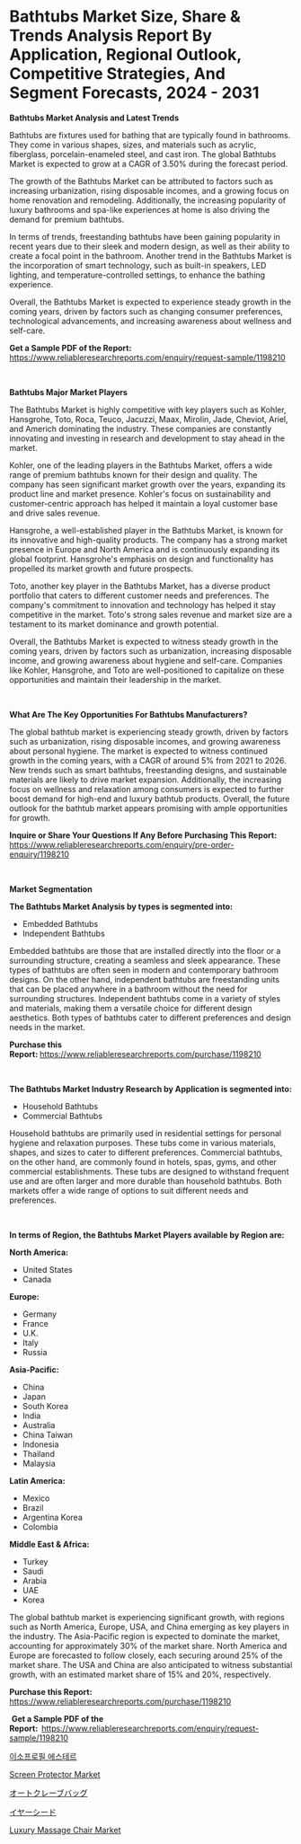 <p><h1>Bathtubs Market Size, Share & Trends Analysis Report By Application, Regional Outlook, Competitive Strategies, And Segment Forecasts, 2024 - 2031</h1></p><p><strong>Bathtubs Market Analysis and Latest Trends</strong></p>
<p><p>Bathtubs are fixtures used for bathing that are typically found in bathrooms. They come in various shapes, sizes, and materials such as acrylic, fiberglass, porcelain-enameled steel, and cast iron. The global Bathtubs Market is expected to grow at a CAGR of 3.50% during the forecast period. </p><p>The growth of the Bathtubs Market can be attributed to factors such as increasing urbanization, rising disposable incomes, and a growing focus on home renovation and remodeling. Additionally, the increasing popularity of luxury bathrooms and spa-like experiences at home is also driving the demand for premium bathtubs. </p><p>In terms of trends, freestanding bathtubs have been gaining popularity in recent years due to their sleek and modern design, as well as their ability to create a focal point in the bathroom. Another trend in the Bathtubs Market is the incorporation of smart technology, such as built-in speakers, LED lighting, and temperature-controlled settings, to enhance the bathing experience. </p><p>Overall, the Bathtubs Market is expected to experience steady growth in the coming years, driven by factors such as changing consumer preferences, technological advancements, and increasing awareness about wellness and self-care.</p></p>
<p><strong>Get a Sample PDF of the Report:&nbsp;</strong> <a href="https://www.reliableresearchreports.com/enquiry/request-sample/1198210">https://www.reliableresearchreports.com/enquiry/request-sample/1198210</a></p>
<p>&nbsp;</p>
<p><strong>Bathtubs Major Market Players</strong></p>
<p><p>The Bathtubs Market is highly competitive with key players such as Kohler, Hansgrohe, Toto, Roca, Teuco, Jacuzzi, Maax, Mirolin, Jade, Cheviot, Ariel, and Americh dominating the industry. These companies are constantly innovating and investing in research and development to stay ahead in the market.</p><p>Kohler, one of the leading players in the Bathtubs Market, offers a wide range of premium bathtubs known for their design and quality. The company has seen significant market growth over the years, expanding its product line and market presence. Kohler's focus on sustainability and customer-centric approach has helped it maintain a loyal customer base and drive sales revenue.</p><p>Hansgrohe, a well-established player in the Bathtubs Market, is known for its innovative and high-quality products. The company has a strong market presence in Europe and North America and is continuously expanding its global footprint. Hansgrohe's emphasis on design and functionality has propelled its market growth and future prospects.</p><p>Toto, another key player in the Bathtubs Market, has a diverse product portfolio that caters to different customer needs and preferences. The company's commitment to innovation and technology has helped it stay competitive in the market. Toto's strong sales revenue and market size are a testament to its market dominance and growth potential.</p><p>Overall, the Bathtubs Market is expected to witness steady growth in the coming years, driven by factors such as urbanization, increasing disposable income, and growing awareness about hygiene and self-care. Companies like Kohler, Hansgrohe, and Toto are well-positioned to capitalize on these opportunities and maintain their leadership in the market.</p></p>
<p>&nbsp;</p>
<p><strong>What Are The Key Opportunities For Bathtubs Manufacturers?</strong></p>
<p><p>The global bathtub market is experiencing steady growth, driven by factors such as urbanization, rising disposable incomes, and growing awareness about personal hygiene. The market is expected to witness continued growth in the coming years, with a CAGR of around 5% from 2021 to 2026. New trends such as smart bathtubs, freestanding designs, and sustainable materials are likely to drive market expansion. Additionally, the increasing focus on wellness and relaxation among consumers is expected to further boost demand for high-end and luxury bathtub products. Overall, the future outlook for the bathtub market appears promising with ample opportunities for growth.</p></p>
<p><strong>Inquire or Share Your Questions If Any Before Purchasing This Report:</strong> <a href="https://www.reliableresearchreports.com/enquiry/pre-order-enquiry/1198210">https://www.reliableresearchreports.com/enquiry/pre-order-enquiry/1198210</a></p>
<p>&nbsp;</p>
<p><strong>Market Segmentation</strong></p>
<p><strong>The Bathtubs Market Analysis by types is segmented into:</strong></p>
<p><ul><li>Embedded Bathtubs</li><li>Independent Bathtubs</li></ul></p>
<p><p>Embedded bathtubs are those that are installed directly into the floor or a surrounding structure, creating a seamless and sleek appearance. These types of bathtubs are often seen in modern and contemporary bathroom designs. On the other hand, independent bathtubs are freestanding units that can be placed anywhere in a bathroom without the need for surrounding structures. Independent bathtubs come in a variety of styles and materials, making them a versatile choice for different design aesthetics. Both types of bathtubs cater to different preferences and design needs in the market.</p></p>
<p><strong>Purchase this Report:&nbsp;</strong><a href="https://www.reliableresearchreports.com/purchase/1198210">https://www.reliableresearchreports.com/purchase/1198210</a></p>
<p>&nbsp;</p>
<p><strong>The Bathtubs Market Industry Research by Application is segmented into:</strong></p>
<p><ul><li>Household Bathtubs</li><li>Commercial Bathtubs</li></ul></p>
<p><p>Household bathtubs are primarily used in residential settings for personal hygiene and relaxation purposes. These tubs come in various materials, shapes, and sizes to cater to different preferences. Commercial bathtubs, on the other hand, are commonly found in hotels, spas, gyms, and other commercial establishments. These tubs are designed to withstand frequent use and are often larger and more durable than household bathtubs. Both markets offer a wide range of options to suit different needs and preferences.</p></p>
<p>&nbsp;</p>
<p><strong>In terms of Region, the Bathtubs Market Players available by Region are:</strong></p>
<p>
    <p> <strong> North America: </strong>
        <ul>
            <li>United States</li>
            <li>Canada</li>
        </ul>
        </p> 
    <p> <strong> Europe: </strong>
        <ul>
            <li>Germany</li>
            <li>France</li>
            <li>U.K.</li>
            <li>Italy</li>
            <li>Russia</li>
        </ul>
        </p> 
    <p> <strong> Asia-Pacific: </strong>
        <ul>
            <li>China</li>
            <li>Japan</li>
            <li>South Korea</li>
            <li>India</li>
            <li>Australia</li>
            <li>China Taiwan</li>
            <li>Indonesia</li>
            <li>Thailand</li>
            <li>Malaysia</li>
        </ul>
        </p> 
    <p> <strong> Latin America: </strong>
        <ul>
            <li>Mexico</li>
            <li>Brazil</li>
            <li>Argentina Korea</li>
            <li>Colombia</li>
        </ul>
        </p> 
    <p> <strong> Middle East & Africa: </strong>
        <ul>
            <li>Turkey</li>
            <li>Saudi</li>
            <li>Arabia</li>
            <li>UAE</li>
            <li>Korea</li>
        </ul>
    </p>
    </p>
<p><p>The global bathtub market is experiencing significant growth, with regions such as North America, Europe, USA, and China emerging as key players in the industry. The Asia-Pacific region is expected to dominate the market, accounting for approximately 30% of the market share. North America and Europe are forecasted to follow closely, each securing around 25% of the market share. The USA and China are also anticipated to witness substantial growth, with an estimated market share of 15% and 20%, respectively.</p></p>
<p><strong>Purchase this Report: </strong><a href="https://www.reliableresearchreports.com/purchase/1198210">https://www.reliableresearchreports.com/purchase/1198210</a></p>
<p>&nbsp;<strong>Get a Sample PDF of the Report:&nbsp;&nbsp;</strong><a href="https://www.reliableresearchreports.com/enquiry/request-sample/1198210">https://www.reliableresearchreports.com/enquiry/request-sample/1198210</a></p>
<p><strong></strong></p>
<p><p><a href="https://medium.com/@waynewood21/%EC%9D%B4%EC%86%8C%ED%94%84%EB%A1%9C%ED%95%84-%EC%97%90%EC%8A%A4%ED%85%8C%EB%A5%B4-%EC%8B%9C%EC%9E%A5-%EA%B7%9C%EB%AA%A8%EB%8A%94-%EA%B8%80%EB%A1%9C%EB%B2%8C-%EC%82%B0%EC%97%85%EC%97%90%EC%84%9C-%EA%B0%80%EC%9E%A5-%EC%A2%8B%EC%9D%80-%EB%A7%88%EC%BC%80%ED%8C%85-%EC%B1%84%EB%84%90%EC%9D%84-%EB%82%98%ED%83%80%EB%83%85%EB%8B%88%EB%8B%A4-576fc20476bd">이소프로필 에스테르</a></p><p><a href="https://github.com/wusalecollins540tpqoz/Market-Research-Report-List-1/blob/main/screen-protector-market.md">Screen Protector Market</a></p><p><a href="https://medium.com/@saigekulas/%E3%82%AA%E3%83%BC%E3%83%88%E3%82%AF%E3%83%AC%E3%83%BC%E3%83%96%E3%83%90%E3%83%83%E3%82%B0%E5%B8%82%E5%A0%B4-%E5%B8%82%E5%A0%B4%E3%82%B7%E3%82%A7%E3%82%A2-%E5%B8%82%E5%A0%B4%E5%8B%95%E5%90%91-%E3%81%8A%E3%82%88%E3%81%B3%E5%B0%86%E6%9D%A5%E3%81%AE%E6%88%90%E9%95%B7%E3%82%92%E6%8E%A2%E3%82%8B-25f9e235faa5">オートクレーブバッグ</a></p><p><a href="https://medium.com/@kaydenjohns1964/%E8%80%B3%E3%81%AE%E7%A8%AE%E5%B8%82%E5%A0%B4%E8%AA%BF%E6%9F%BB%E3%83%AC%E3%83%9D%E3%83%BC%E3%83%88-%E3%81%9D%E3%81%AE%E6%AD%B4%E5%8F%B2%E3%81%A82031%E5%B9%B4%E3%81%BE%E3%81%A7%E3%81%AE%E4%BA%88%E6%B8%AC-26e92cdd76af">イヤーシード</a></p><p><a href="https://github.com/pjcfca/Market-Research-Report-List-1/blob/main/luxury-massage-chair-market.md">Luxury Massage Chair Market</a></p></p>